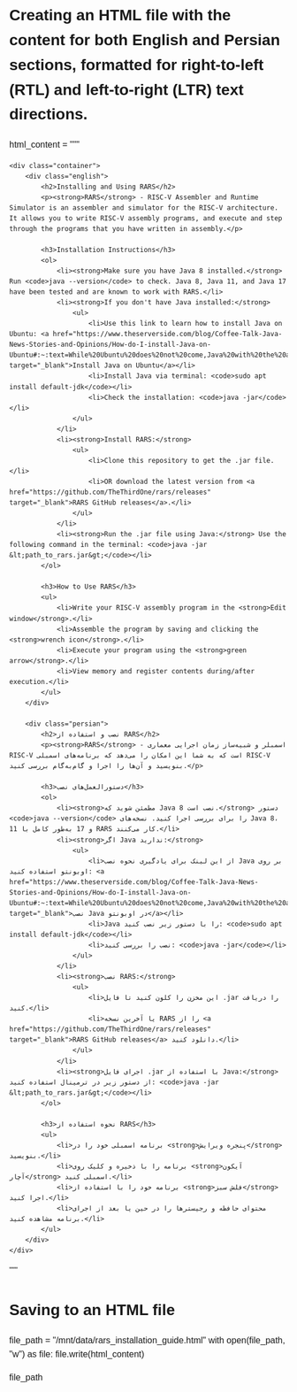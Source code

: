 # Creating an HTML file with the content for both English and Persian sections, formatted for right-to-left (RTL) and left-to-right (LTR) text directions.

html_content = """
<!DOCTYPE html>
<html lang="en">
<head>
    <meta charset="UTF-8">
    <meta name="viewport" content="width=device-width, initial-scale=1.0">
    <title>RARS Installation Guide</title>
    <style>
        body {
            font-family: Arial, sans-serif;
            line-height: 1.6;
        }
        .container {
            display: flex;
            justify-content: space-between;
            gap: 20px;
        }
        .english, .persian {
            width: 45%;
        }
        .persian {
            direction: rtl;
            text-align: right;
        }
        .english {
            direction: ltr;
            text-align: left;
        }
        h2 {
            color: #2C3E50;
        }
        p, li {
            font-size: 16px;
        }
        .code {
            background-color: #f4f4f4;
            padding: 10px;
            border-radius: 5px;
            font-family: "Courier New", monospace;
        }
    </style>
</head>
<body>

    <div class="container">
        <div class="english">
            <h2>Installing and Using RARS</h2>
            <p><strong>RARS</strong> - RISC-V Assembler and Runtime Simulator is an assembler and simulator for the RISC-V architecture. It allows you to write RISC-V assembly programs, and execute and step through the programs that you have written in assembly.</p>

            <h3>Installation Instructions</h3>
            <ol>
                <li><strong>Make sure you have Java 8 installed.</strong> Run <code>java --version</code> to check. Java 8, Java 11, and Java 17 have been tested and are known to work with RARS.</li>
                <li><strong>If you don't have Java installed:</strong>
                    <ul>
                        <li>Use this link to learn how to install Java on Ubuntu: <a href="https://www.theserverside.com/blog/Coffee-Talk-Java-News-Stories-and-Opinions/How-do-I-install-Java-on-Ubuntu#:~:text=While%20Ubuntu%20does%20not%20come,Java%20with%20the%20apt%20command" target="_blank">Install Java on Ubuntu</a></li>
                        <li>Install Java via terminal: <code>sudo apt install default-jdk</code></li>
                        <li>Check the installation: <code>java -jar</code></li>
                    </ul>
                </li>
                <li><strong>Install RARS:</strong>
                    <ul>
                        <li>Clone this repository to get the .jar file.</li>
                        <li>OR download the latest version from <a href="https://github.com/TheThirdOne/rars/releases" target="_blank">RARS GitHub releases</a>.</li>
                    </ul>
                </li>
                <li><strong>Run the .jar file using Java:</strong> Use the following command in the terminal: <code>java -jar &lt;path_to_rars.jar&gt;</code></li>
            </ol>

            <h3>How to Use RARS</h3>
            <ul>
                <li>Write your RISC-V assembly program in the <strong>Edit window</strong>.</li>
                <li>Assemble the program by saving and clicking the <strong>wrench icon</strong>.</li>
                <li>Execute your program using the <strong>green arrow</strong>.</li>
                <li>View memory and register contents during/after execution.</li>
            </ul>
        </div>

        <div class="persian">
            <h2>نصب و استفاده از RARS</h2>
            <p><strong>RARS</strong> - اسمبلر و شبیه‌ساز زمان اجرایی معماری RISC-V است که به شما این امکان را می‌دهد که برنامه‌های اسمبلی RISC-V بنویسید و آن‌ها را اجرا و گام‌به‌گام بررسی کنید.</p>

            <h3>دستورالعمل‌های نصب</h3>
            <ol>
                <li><strong>مطمئن شوید که Java 8 نصب است.</strong> دستور <code>java --version</code> را برای بررسی اجرا کنید. نسخه‌های Java 8، 11 و 17 به‌طور کامل با RARS کار می‌کنند.</li>
                <li><strong>اگر Java ندارید:</strong>
                    <ul>
                        <li>از این لینک برای یادگیری نحوه نصب Java بر روی اوبونتو استفاده کنید: <a href="https://www.theserverside.com/blog/Coffee-Talk-Java-News-Stories-and-Opinions/How-do-I-install-Java-on-Ubuntu#:~:text=While%20Ubuntu%20does%20not%20come,Java%20with%20the%20apt%20command" target="_blank">نصب Java در اوبونتو</a></li>
                        <li>Java را با دستور زیر نصب کنید: <code>sudo apt install default-jdk</code></li>
                        <li>نصب را بررسی کنید: <code>java -jar</code></li>
                    </ul>
                </li>
                <li><strong>نصب RARS:</strong>
                    <ul>
                        <li>این مخزن را کلون کنید تا فایل .jar را دریافت کنید.</li>
                        <li>یا آخرین نسخه RARS را از <a href="https://github.com/TheThirdOne/rars/releases" target="_blank">RARS GitHub releases</a> دانلود کنید.</li>
                    </ul>
                </li>
                <li><strong>اجرای فایل .jar با استفاده از Java:</strong> از دستور زیر در ترمینال استفاده کنید: <code>java -jar &lt;path_to_rars.jar&gt;</code></li>
            </ol>

            <h3>نحوه استفاده از RARS</h3>
            <ul>
                <li>برنامه اسمبلی خود را در <strong>پنجره ویرایش</strong> بنویسید.</li>
                <li>برنامه را با ذخیره و کلیک روی <strong>آیکون آچار</strong> اسمبلی کنید.</li>
                <li>برنامه خود را با استفاده از <strong>فلش سبز</strong> اجرا کنید.</li>
                <li>محتوای حافظه و رجیسترها را در حین یا بعد از اجرای برنامه مشاهده کنید.</li>
            </ul>
        </div>
    </div>

</body>
</html>
"""

# Saving to an HTML file
file_path = "/mnt/data/rars_installation_guide.html"
with open(file_path, "w") as file:
    file.write(html_content)

file_path
